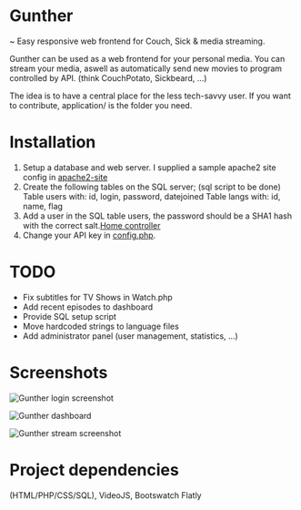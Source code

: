# Gunther
~ Easy responsive web frontend for Couch, Sick & media streaming.

Gunther can be used as a web frontend for your personal media. You can stream your media, aswell as automatically send new movies to program controlled by API. (think CouchPotato, Sickbeard, ...)

The idea is to have a central place for the less tech-savvy user.
If you want to contribute, application/ is the folder you need.


# Installation
1. Setup a database and web server. I supplied a sample apache2 site config in [apache2-site](/apache2-site)
2. Create the following tables on the SQL server; (sql script to be done)
    Table users with: id, login, password, datejoined
    Table langs with: id, name, flag
3. Add a user in the SQL table users, the password should be a SHA1 hash with the correct salt.[Home controller](/application/controllers/Home.php)
4. Change your API key in [config.php](/application/config.php).

# TODO
- Fix subtitles for TV Shows in Watch.php
- Add recent episodes to dashboard
- Provide SQL setup script
- Move hardcoded strings to language files
- Add administrator panel (user management, statistics, ...)

# Screenshots
![Gunther login screenshot](https://i.imgur.com/RWgQcBR.png "Login screen")

![Gunther dashboard](https://i.imgur.com/YDWSkz7.jpg "Dashboard")

![Gunther stream screenshot](https://i.imgur.com/ddidCuk.jpg "Streaming screen")



# Project dependencies
(HTML/PHP/CSS/SQL), VideoJS, Bootswatch Flatly
